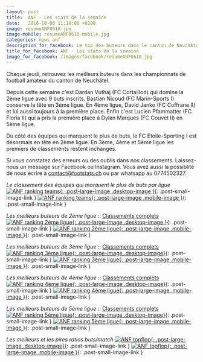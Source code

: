 ```yaml
---
layout: post
title:  ANF - Les stats de la semaine
date:   2016-10-06 11:10:00 +0200
image: resumeANF0610.jpg
image-mobile: resumeANF0610-mobile.jpg
categories: news anf
description_for_facebook: Le top des buteurs dans le canton de Neuchâtel.
title_for_facebook: ANF - Les stats de la semaine
image_for_facebook: /images/facebook/resumeANF0610.jpg
---
```

Chaque jeudi, retrouvez les meilleurs buteurs dans les championnats de football amateur du canton de Neuchâtel.

Depuis cette semaine c'est Dardan Vuthaj (FC Cortaillod) qui domine la 2ème ligue avec 9 buts inscrits. Bastian Nicoud (FC Marin-Sports I) conserve la tête en 3ème ligue. En 4ème ligue, David Janko (FC Coffrane II) et lui aussi toujours à la première place. Enfin c'est Lucien Pfammatter (FC Floria II) qui a pris la première place à Dylan Marques (FC Couvet II) en 5ème ligue.

Du côté des équipes qui marquent le plus de buts, le FC Etoile-Sporting I est désormais en tête en 2ème ligue. En 3ème, 4ème et 5ème ligue les premiers de classements restent inchangés.

Si vous constatez des erreurs ou des oublis dans nos classements. Laissez-nous un message sur Facebook ou Instagram. Vous avez aussi la possiblité de nous écrire à contact@footstats.ch ou par whatsapp au 0774502327.

_Le classement des équipes qui marquent le plus de buts par ligue_
[![ANF ranking teams]({{site.url}}/images/posts/rankings/resumeANFA0610.jpg){: .post-large-image .desktop-image }]({{site.url}}/images/posts/rankings/resumeANFA0610.jpg){: .post-small-image-link }
[![ANF ranking teams]({{site.url}}/images/posts/rankings/resumeANFA0610-mobile.jpg){: .post-large-image .mobile-image }]({{site.url}}/images/posts/rankings/resumeANFA0610-mobile.jpg){: .post-small-image-link }

_Les meilleurs buteurs de 2ème ligue_ :: [Classements complets]({{site.url}}/anf/2eme-ligue)
[![ANF ranking 2ème ligue]({{site.url}}/images/posts/rankings/resumeANF20610.jpg){: .post-large-image .desktop-image }]({{site.url}}/images/posts/rankings/resumeANF20610.jpg){: .post-small-image-link }
[![ANF ranking 2ème ligue]({{site.url}}/images/posts/rankings/resumeANF20610-mobile.jpg){: .post-large-image .mobile-image }]({{site.url}}/images/posts/rankings/resumeANF20610-mobile.jpg){: .post-small-image-link }

_Les meilleurs buteurs de 3ème ligue_ :: [Classements complets]({{site.url}}/anf/3eme-ligue)
[![ANF ranking 3ème ligue]({{site.url}}/images/posts/rankings/resumeANF30610.jpg){: .post-large-image .desktop-image}]({{site.url}}/images/posts/rankings/resumeANF30610.jpg){: .post-small-image-link }
[![ANF ranking 3ème ligue]({{site.url}}/images/posts/rankings/resumeANF30610-mobile.jpg){: .post-large-image .mobile-image }]({{site.url}}/images/posts/rankings/resumeANF30610-mobile.jpg){: .post-small-image-link }

_Les meilleurs buteurs de 4ème ligue_ :: [Classements complets]({{site.url}}/anf/4eme-ligue)
[![ANF ranking 4ème ligue]({{site.url}}/images/posts/rankings/resumeANF40610.jpg){: .post-large-image .desktop-image}]({{site.url}}/images/posts/rankings/resumeANF40610.jpg){: .post-small-image-link }
[![ANF ranking 4ème ligue]({{site.url}}/images/posts/rankings/resumeANF40610-mobile.jpg){: .post-large-image .mobile-image }]({{site.url}}/images/posts/rankings/resumeANF40610-mobile.jpg){: .post-small-image-link }

_Les meilleurs buteurs de 5ème ligue_ :: [Classements complets]({{site.url}}/anf/5eme-ligue)
[![ANF ranking 5ème ligue]({{site.url}}/images/posts/rankings/resumeANF50610.jpg){: .post-large-image .desktop-image}]({{site.url}}/images/posts/rankings/resumeANF50610.jpg){: .post-small-image-link }
[![ANF ranking 5ème ligue]({{site.url}}/images/posts/rankings/resumeANF50610-mobile.jpg){: .post-large-image .mobile-image }]({{site.url}}/images/posts/rankings/resumeANF50610-mobile.jpg){: .post-small-image-link }

_Les meilleurs et les pires ratios buts/match_
[![ANF topflop]({{site.url}}/images/posts/topflop/ANF0610.jpg){: .post-large-image .desktop-image}]({{site.url}}/images/posts/topflop/ANF0610.jpg){: .post-small-image-link }
[![ANF topflop]({{site.url}}/images/posts/topflop/ANF0610.jpg){: .post-large-image .mobile-image }]({{site.url}}/images/posts/topflop/ANF0610.jpg){: .post-small-image-link }